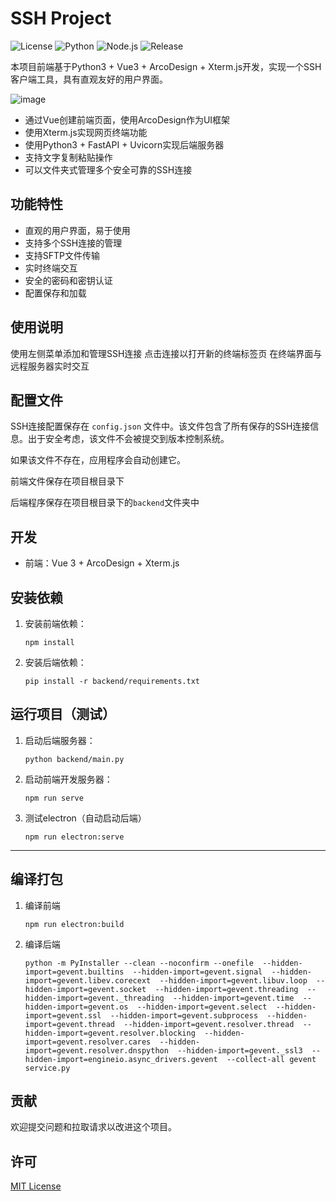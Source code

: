 # SSH Project

![License](https://img.shields.io/badge/license-GPL3.0-green.svg)
![Python](https://img.shields.io/badge/python-3.12.7-blue.svg)
![Node.js](https://img.shields.io/badge/node-v20.12.1-green.svg)
![Release](https://img.shields.io/github/v/release/funkpopo/simplessh)

本项目前端基于Python3 + Vue3 + ArcoDesign + Xterm.js开发，实现一个SSH客户端工具，具有直观友好的用户界面。

![image](https://github.com/user-attachments/assets/a1b72c1b-802c-4ceb-85a1-d91415e24cdb)

- 通过Vue创建前端页面，使用ArcoDesign作为UI框架
- 使用Xterm.js实现网页终端功能
- 使用Python3 + FastAPI + Uvicorn实现后端服务器
- 支持文字复制粘贴操作
- 可以文件夹式管理多个安全可靠的SSH连接

## 功能特性
- 直观的用户界面，易于使用
- 支持多个SSH连接的管理
- 支持SFTP文件传输
- 实时终端交互
- 安全的密码和密钥认证
- 配置保存和加载

## 使用说明
使用左侧菜单添加和管理SSH连接
点击连接以打开新的终端标签页
在终端界面与远程服务器实时交互

## 配置文件

SSH连接配置保存在 `config.json` 文件中。该文件包含了所有保存的SSH连接信息。出于安全考虑，该文件不会被提交到版本控制系统。

如果该文件不存在，应用程序会自动创建它。

前端文件保存在项目根目录下

后端程序保存在项目根目录下的`backend`文件夹中

## 开发

- 前端：Vue 3 + ArcoDesign + Xterm.js

## 安装依赖

1. 安装前端依赖：
   ```
   npm install
   ```

2. 安装后端依赖：
   ```
   pip install -r backend/requirements.txt
   ```

## 运行项目（测试）

1. 启动后端服务器：
   ```
   python backend/main.py
   ```

2. 启动前端开发服务器：
   ```
   npm run serve
   ```

3. 测试electron（自动启动后端）
   ```
   npm run electron:serve
   ```

---

## 编译打包

1. 编译前端
   ```
   npm run electron:build
   ```

2. 编译后端
   ```
   python -m PyInstaller --clean --noconfirm --onefile  --hidden-import=gevent.builtins  --hidden-import=gevent.signal  --hidden-import=gevent.libev.corecext  --hidden-import=gevent.libuv.loop  --hidden-import=gevent.socket  --hidden-import=gevent.threading  --hidden-import=gevent._threading  --hidden-import=gevent.time  --hidden-import=gevent.os  --hidden-import=gevent.select  --hidden-import=gevent.ssl  --hidden-import=gevent.subprocess  --hidden-import=gevent.thread  --hidden-import=gevent.resolver.thread  --hidden-import=gevent.resolver.blocking  --hidden-import=gevent.resolver.cares  --hidden-import=gevent.resolver.dnspython  --hidden-import=gevent._ssl3  --hidden-import=engineio.async_drivers.gevent  --collect-all gevent service.py
   ```

## 贡献

欢迎提交问题和拉取请求以改进这个项目。

## 许可

[MIT License](LICENSE)
